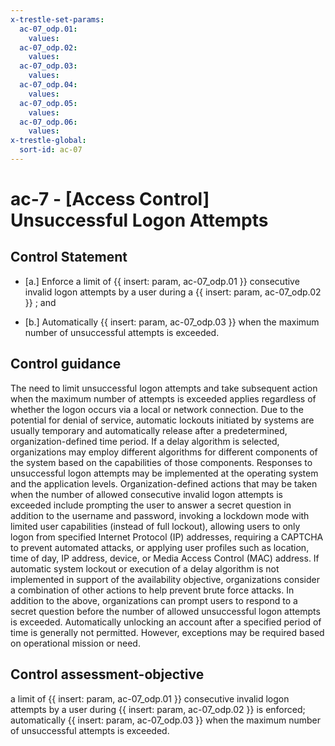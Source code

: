 ```yaml
---
x-trestle-set-params:
  ac-07_odp.01:
    values:
  ac-07_odp.02:
    values:
  ac-07_odp.03:
    values:
  ac-07_odp.04:
    values:
  ac-07_odp.05:
    values:
  ac-07_odp.06:
    values:
x-trestle-global:
  sort-id: ac-07
---
```


# ac-7 - \[Access Control\] Unsuccessful Logon Attempts

## Control Statement

- \[a.\] Enforce a limit of {{ insert: param, ac-07_odp.01 }} consecutive invalid logon attempts by a user during a {{ insert: param, ac-07_odp.02 }} ; and

- \[b.\] Automatically {{ insert: param, ac-07_odp.03 }} when the maximum number of unsuccessful attempts is exceeded.

## Control guidance

The need to limit unsuccessful logon attempts and take subsequent action when the maximum number of attempts is exceeded applies regardless of whether the logon occurs via a local or network connection. Due to the potential for denial of service, automatic lockouts initiated by systems are usually temporary and automatically release after a predetermined, organization-defined time period. If a delay algorithm is selected, organizations may employ different algorithms for different components of the system based on the capabilities of those components. Responses to unsuccessful logon attempts may be implemented at the operating system and the application levels. Organization-defined actions that may be taken when the number of allowed consecutive invalid logon attempts is exceeded include prompting the user to answer a secret question in addition to the username and password, invoking a lockdown mode with limited user capabilities (instead of full lockout), allowing users to only logon from specified Internet Protocol (IP) addresses, requiring a CAPTCHA to prevent automated attacks, or applying user profiles such as location, time of day, IP address, device, or Media Access Control (MAC) address. If automatic system lockout or execution of a delay algorithm is not implemented in support of the availability objective, organizations consider a combination of other actions to help prevent brute force attacks. In addition to the above, organizations can prompt users to respond to a secret question before the number of allowed unsuccessful logon attempts is exceeded. Automatically unlocking an account after a specified period of time is generally not permitted. However, exceptions may be required based on operational mission or need.

## Control assessment-objective

a limit of {{ insert: param, ac-07_odp.01 }} consecutive invalid logon attempts by a user during {{ insert: param, ac-07_odp.02 }} is enforced;
automatically {{ insert: param, ac-07_odp.03 }} when the maximum number of unsuccessful attempts is exceeded.
